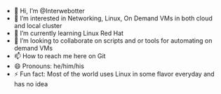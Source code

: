 - 👋 Hi, I’m @Interwebotter
- 👀 I’m interested in Networking, Linux, On Demand VMs in both cloud and local cluster
- 🌱 I’m currently learning Linux Red Hat
- 💞️ I’m looking to collaborate on scripts and or tools for automating on demand VMs 
- 📫 How to reach me here on Git
- 😄 Pronouns: he/him/his
- ⚡ Fun fact: Most of the world uses Linux in some flavor everyday and has no idea

<!---
Interwebotter/Interwebotter is a ✨ special ✨ repository because its `README.md` (this file) appears on your GitHub profile.
You can click the Preview link to take a look at your changes.
--->
